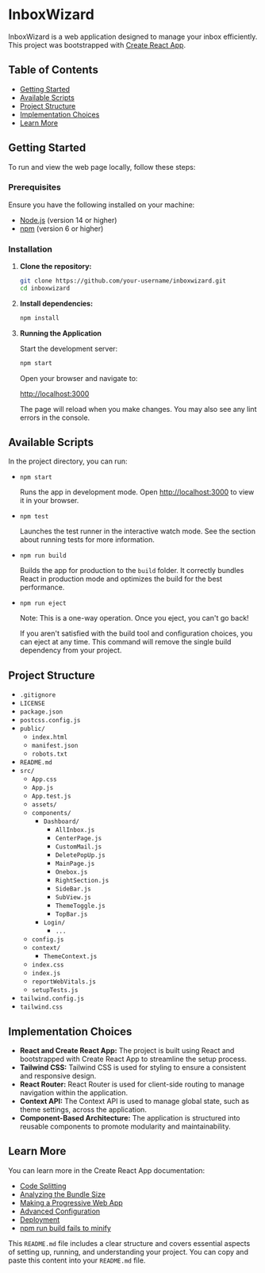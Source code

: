 # InboxWizard

InboxWizard is a web application designed to manage your inbox efficiently. This project was bootstrapped with [Create React App](https://github.com/facebook/create-react-app).

## Table of Contents

- [Getting Started](#getting-started)
- [Available Scripts](#available-scripts)
- [Project Structure](#project-structure)
- [Implementation Choices](#implementation-choices)
- [Learn More](#learn-more)

## Getting Started

To run and view the web page locally, follow these steps:

### Prerequisites

Ensure you have the following installed on your machine:

- [Node.js](https://nodejs.org/) (version 14 or higher)
- [npm](https://www.npmjs.com/) (version 6 or higher)

### Installation

1. **Clone the repository:**

   ```sh
   git clone https://github.com/your-username/inboxwizard.git
   cd inboxwizard
   ```

2. **Install dependencies:**

   ```sh
   npm install
   ```

3. **Running the Application**

   Start the development server:

   ```sh
   npm start
   ```

   Open your browser and navigate to:

   [http://localhost:3000](http://localhost:3000)

   The page will reload when you make changes. You may also see any lint errors in the console.

## Available Scripts

In the project directory, you can run:

- `npm start`

  Runs the app in development mode. Open [http://localhost:3000](http://localhost:3000) to view it in your browser.

- `npm test`

  Launches the test runner in the interactive watch mode. See the section about running tests for more information.

- `npm run build`

  Builds the app for production to the `build` folder. It correctly bundles React in production mode and optimizes the build for the best performance.

- `npm run eject`

  Note: This is a one-way operation. Once you eject, you can't go back!

  If you aren't satisfied with the build tool and configuration choices, you can eject at any time. This command will remove the single build dependency from your project.

## Project Structure

- `.gitignore`
- `LICENSE`
- `package.json`
- `postcss.config.js`
- `public/`
  - `index.html`
  - `manifest.json`
  - `robots.txt`
- `README.md`
- `src/`
  - `App.css`
  - `App.js`
  - `App.test.js`
  - `assets/`
  - `components/`
    - `Dashboard/`
      - `AllInbox.js`
      - `CenterPage.js`
      - `CustomMail.js`
      - `DeletePopUp.js`
      - `MainPage.js`
      - `Onebox.js`
      - `RightSection.js`
      - `SideBar.js`
      - `SubView.js`
      - `ThemeToggle.js`
      - `TopBar.js`
    - `Login/`
      - `...`
  - `config.js`
  - `context/`
    - `ThemeContext.js`
  - `index.css`
  - `index.js`
  - `reportWebVitals.js`
  - `setupTests.js`
- `tailwind.config.js`
- `tailwind.css`

## Implementation Choices

- **React and Create React App:** The project is built using React and bootstrapped with Create React App to streamline the setup process.
- **Tailwind CSS:** Tailwind CSS is used for styling to ensure a consistent and responsive design.
- **React Router:** React Router is used for client-side routing to manage navigation within the application.
- **Context API:** The Context API is used to manage global state, such as theme settings, across the application.
- **Component-Based Architecture:** The application is structured into reusable components to promote modularity and maintainability.

## Learn More

You can learn more in the Create React App documentation:

- [Code Splitting](https://facebook.github.io/create-react-app/docs/code-splitting)
- [Analyzing the Bundle Size](https://facebook.github.io/create-react-app/docs/analyzing-the-bundle-size)
- [Making a Progressive Web App](https://facebook.github.io/create-react-app/docs/making-a-progressive-web-app)
- [Advanced Configuration](https://facebook.github.io/create-react-app/docs/advanced-configuration)
- [Deployment](https://facebook.github.io/create-react-app/docs/deployment)
- [npm run build fails to minify](https://facebook.github.io/create-react-app/docs/troubleshooting#npm-run-build-fails-to-minify)

This `README.md` file includes a clear structure and covers essential aspects of setting up, running, and understanding your project. You can copy and paste this content into your `README.md` file.
